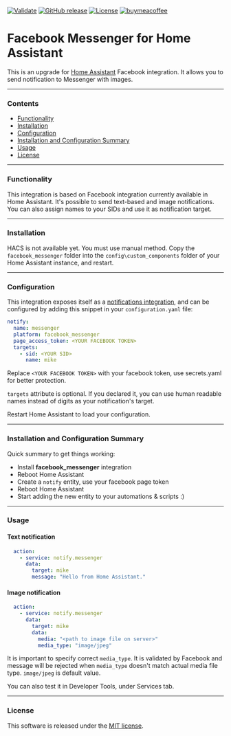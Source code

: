 [![Validate](https://github.com/emes30/facebook_messenger/workflows/Validate/badge.svg)](https://github.com/emes30/facebook_messenger/actions?query=workflow:"Validate")
[![GitHub release](https://img.shields.io/github/release/emes30/facebook_messenger?include_prereleases=&sort=semver&color=blue)](https://github.com/emes30/facebook_messenger/releases/)
[![License](https://img.shields.io/badge/License-MIT-blue)](#license)
[![buymeacoffee](https://img.shields.io/badge/BuyMeACoffee-Donate-blue.svg)](https://www.buymeacoffee.com/emes30)

# Facebook Messenger for Home Assistant

This is an upgrade for <a href="https://www.home-assistant.io" target="_blank">Home Assistant</a> Facebook integration. It allows you to send notification to Messenger with images.

----

### Contents

 * [Functionality](#functionality)
 * [Installation](#installation)
 * [Configuration](#configuration)
 * [Installation and Configuration Summary](#installation-and-configuration-summary)
 * [Usage](#usage)
 * [License](#license)

----

### Functionality

This integration is based on Facebook integration currently available in Home Assistant.
It's possible to send text-based and image notifications. You can also assign names to your
SIDs and use it as notification target.

----

### Installation

HACS is not available yet. You must use manual method.
Copy the `facebook_messenger` folder into the `config\custom_components` folder of your Home Assistant instance, and restart.

----

### Configuration

This integration exposes itself as a <a href="https://www.home-assistant.io/integrations/notify/" target="_blank">notifications integration</a>, and can be configured by adding this snippet in your `configuration.yaml` file:

```yaml
notify:
  name: messenger
  platform: facebook_messenger
  page_access_token: <YOUR FACEBOOK TOKEN>
  targets:
    - sid: <YOUR SID>
      name: mike
```

Replace `<YOUR FACEBOOK TOKEN>` with your facebook token, use secrets.yaml for better protection.

`targets` attribute is optional. If you declared it, you can use human readable names instead of digits as your notification's target.

Restart Home Assistant to load your configuration.

----

### Installation and Configuration Summary

Quick summary to get things working:

- Install **facebook_messenger** integration
- Reboot Home Assistant
- Create a `notify` entity, use your facebook page token
- Reboot Home Assistant
- Start adding the new entity to your automations & scripts :)

----

### Usage

#### Text notification

```yaml
  action:
    - service: notify.messenger
      data:
        target: mike
        message: "Hello from Home Assistant."
```

#### Image notification

```yaml
  action:
    - service: notify.messenger
      data:
        target: mike
        data:
          media: "<path to image file on server>"
          media_type: "image/jpeg"
```

It is important to specify correct `media_type`. It is validated by Facebook and message will be rejected when `media_type` doesn't match actual media file type. `image/jpeg` is default value.

You can also test it in Developer Tools, under Services tab.

----

### License

This software is released under the <a href="https://opensource.org/licenses/MIT" target="_blank">MIT license</a>.

